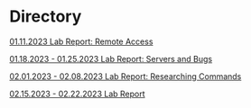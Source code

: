 # Directory

[01.11.2023 Lab Report: Remote Access](https://jewelle-tatad.github.io/cse15l-lab-reports/01112023labreport.html)

[01.18.2023 - 01.25.2023 Lab Report: Servers and Bugs](https://jewelle-tatad.github.io/cse15l-lab-reports/0118252023labreport.html)

[02.01.2023 - 02.08.2023 Lab Report: Researching Commands](https://jewelle-tatad.github.io/cse15l-lab-reports/0201082023labreport.html)

[02.15.2023 - 02.22.2023 Lab Report]()


